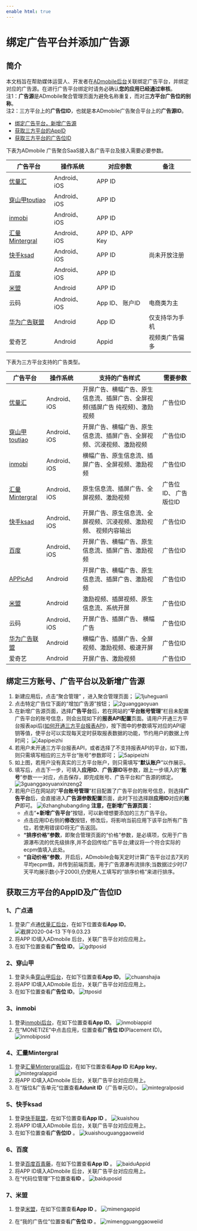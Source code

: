 ```yaml
---
enable html: true
---
```


# 绑定广告平台并添加广告源

## 简介

本文档旨在帮助媒体运营人、开发者在[ADmobile后台](http://app.admobile.top)关联绑定广告平台，并绑定对应的广告源。在进行广告平台绑定时请务必确认**您的应用已经通过审核**。<br>
注1：**广告源**是ADmobile聚合管理页面为避免名称重复，而对**三方平台广告位的别称**。<br>
注2：三方平台上的**广告位ID**，也就是本ADmobile广告聚合平台上的**广告源ID**。

- [绑定广告平台，新增广告源](#绑定广告平台，新增广告源)
- [获取三方平台的AppID](#获取三方平台的appid)   
- [获取三方平台的广告位ID](#获取三方平台的广告位id)  

下表为ADmobile 广告聚合SaaS接入各广告平台及接入需要必要参数。

| 广告平台                            | 操作系统        | 对应参数           | 备注      |
| ------------------------------- | ----------- | -------------- | ------- |
| [优量汇](#1、广点通)                | Android、iOS | APP ID         |      |
| [穿山甲toutiao](#2、穿山甲)            | Android、iOS | APP ID         |         |
| [inmobi](#3、inmobi)             | Android、iOS | APP ID         |         |
| [汇量Mintergral](#4、汇量mintergral) | Android、iOS | APP ID、APP Key |         |
| [快手ksad](#5、快手ksad)             | Android、iOS | APP ID         | 尚未开放注册  |
| [百度](#6、百度)                     | Android、iOS | APP ID         |         |
| [米盟](#7、米盟)                    | Android     | APP ID         |         |
|云码                              | Android、iOS | App ID、 账户ID  |  电商类为主   |  
| [华为广告联盟](../3-常见问题/5-HuweiPPS.md) | Android       |  App ID   | 仅支持华为手机  |
|爱奇艺 |   Android    |     Appid     |    视频类广告偏多    |

下表为三方平台支持的广告类型。

| 广告平台     | 操作系统        | 支持的广告样式            | 需要参数   |
| ---------------------- | ----------- | ---------------------------------- | ------ |
| [优量汇](#1、广点通)                | Android、iOS | 开屏广告、横幅广告、原生信息流、插屏广告、全屏视频(插屏广告 纯视频)、激励视频 | 广告位ID  |
| [穿山甲toutiao](#2、穿山甲)            | Android、iOS | 开屏广告、横幅广告、原生信息流、插屏广告、全屏视频、沉浸视频、激励视频      | 广告位ID  |
| [inmobi](#3、inmobi)             | Android、iOS | 横幅广告、原生信息流、插屏广告、全屏视频、激励视频                | 广告位ID  |
| [汇量Mintergral](#4、汇量mintergral) | Android、iOS | 原生信息流、插屏广告、全屏视频、激励视频                     | 广告位ID、 广告版位ID |
| [快手ksad](#5、快手ksad)             | Android、iOS | 开屏广告、原生信息流、全屏视频、沉浸视频、激励视频、 视频内容输出       | 广告位ID  |
| [百度](#6、百度)                     | Android、iOS | 开屏广告、横幅广告、原生信息流、插屏广告、激励视频                | 广告位ID  |
| [APPicAd](#9、appicad)          | Android     | 开屏广告、横幅广告、原生信息流、插屏广告、激励视频                | 广告位ID  |
| [米盟](#7、米盟)                    | Android     | 激励视频、插屏视频、原生信息流、系统开屏                       | 广告位ID  |
| 云码 |  Android、iOS      |  开屏广告、插屏广告、 横幅广告           |  广告位ID   |
|[华为广告联盟](../3-常见问题/5-HuweiPPS.md)| Android |横幅广告、插屏广告、全屏视频、激励视频、极速开屏   |  广告位ID |
| 爱奇艺 | Android  |       开屏广告、激励视频      | 广告位ID   |

## 绑定三方账号、广告平台以及新增广告源

1. 新建应用后，点击“聚合管理” ，进入聚合管理页面；
   ![1juheguanli](../images/2.0/1juheguanli.png)
2. 点击特定广告位下面的“增加广告源”按钮；
   ![2guanggaoyuan](../images/2.0/2guanggaoyuan.png)
3. 在新增广告源页面，选择**广告平台**后，若在网站的“**平台账号管理**”栏目未配置广告平台的账号信息，则会出现如下的**报表API配置**页面。请用户开通三方平台报表api后([如何开通三方平台报表API](../1-使用指南/10-ADNReport_API.md))，按下图中的参数填写对应的API密钥等值，使平台可以实现每天定时获取报表数据的功能，节约用户的数据上传时间；
   ![4apipeizhi](../images/2.0/4apipeizhi.png)
4. 若用户未开通三方平台报表API，或者选择了不支持报表API的平台，如下图，则只需填写相应的三方平台“账号”参数即可；
     ![5apipeizhi](../images/2.0/5apipeizhi.png)
5. 如上图，若用户没有真实的三方平台账户，则只需填写“**默认账户**”以作展示。
6. 填写后，点击下一步，可填入**应用ID**、**广告源ID**等参数，跟上一步填入的“**账号**”参数一一对应，点击保存，即完成账号、广告平台和广告源的绑定。
 ![3guanggaoyuanxinzeng2](../images/2.0/3guanggaoyuanxinzeng2.png)
7. 若用户已在网站的“**平台账号管理**”栏目配置了广告平台的账号信息，则选择**广告平台**后，会直接进入**广告源参数配置**页面，此时下拉选择跟**应用ID**对应的**账户**即可。
 ![6zhanghubangding](../images/2.0/6zhanghubangding.png)
**注意，在新增广告源页面：**
    - 点击“**+新增广告平台**”按钮，可以新增想要添加的三方广告平台。
    - 点击应用ID右侧的**修改**按钮，修改后，将影响当前应用下该平台所有广告位，若使用错误ID将无广告返回。
    - **“排序价格”参数**，即聚合管理页面的“价格”参数，是必填项，仅用于广告源瀑布流的优先级排序,并不会回传给广告平台;建议将一个符合实际的ecpm值填入此处。
    - **“自动价格”参数**，开启后，ADmobile会每天定时计算广告平台过去7天的平均ecpm值，并传到前端页面，用于广告源瀑布流排序;当数据过少时(7天平均展示数小于2000),仍使用人工填写的“排序价格”来进行排序。


## 获取三方平台的AppID及广告位ID

### 1、广点通

1. 登录广点通[优量汇后台](http://adnet.qq.com/)，在如下位置查看**App ID**。
   ![截屏2020-04-13 下午9.03.23](../images/2.1/gdt.png)
1. 将APP ID填入ADmobile 后台，关联广告平台对应应用上。
2. 在如下位置查看**广告位 ID**。
   ![gdtposid](../images/2.2/gdtposid.png)



### 2、穿山甲

1. 登录头条[穿山甲后台](https://partner.oceanengine.com/union/media/login/)，在如下位置查看**App ID**。
   ![chuanshajia](../images/2.1/chuanshajia.png)
1. 将APP ID填入ADmobile 后台，关联广告平台对应应用上。
2. 在如下位置查看**广告位 ID**。
   ![ttposid](../images/2.2/ttposid.png)

### 3、inmobi

1. 登录[inmobi后台](https://www.inmobi.cn/user/index?productId=1)，在如下位置查看**App ID**。
   ![inmobiappid](../images/2.1/inmobiappid1.png)
2. 在“MONETIZE”中点击应用，位置查看**广告位 ID**(Placement ID)。
   ![inmobiposid](../images/2.2/inmobiposid.png)   

### 4、汇量Mintergral

1. 登录[汇量Mintergral后台](https://dev.mintegral.com/user/login)，在如下位置查看**App ID** 和**App key**。
   ![mintegralappid](../images/2.1/mintegralappid.png)
1. 将APP ID填入ADmobile 后台，关联广告平台对应应用上。
2. 在“版位&广告单元”位置查看**Adunit ID**（广告单元ID）。
   ![mintegralposid](../images/2.2/mintegralposid.png)

### 5、快手ksad

1. 登录[快手联盟](https://ssp.e.kuaishou.com)，在如下位置查看**App ID** 。
   ![kuaishou](../images/2.1/kuaishou.png)
1. 将APP ID填入ADmobile 后台，关联广告平台对应应用上。
2. 在如下位置查看**广告位ID** 。
   ![kuaishouguanggaoweiid](../images/2.2/kuaishouguanggaoweiid.png)

### 6、百度

1. 登录[百度百青藤](https://mssp.baidu.com/bqt#/)，在如下位置查看**App ID** 。
   ![baiduAppid](../images/2.1/baiduAppid.png)
1. 将APP ID填入ADmobile 后台，关联广告平台对应应用上。
2. 在“代码位管理”下位置查看**ID** 。
   ![baiduposid](../images/2.2/baiduposid.png)


### 7、米盟

1. 登录[米盟](https://dev.mi.com/admob/fe/index.html)，在如下位置查看**App ID** 。
   ![mimengappid](../images/2.1/mimengappid.png)
   
2. 在“我的广告位”位置查看**广告位 ID** 。
   ![mimengguanggaoweiid](../images/2.2/mimengguanggaoweiid.png)
